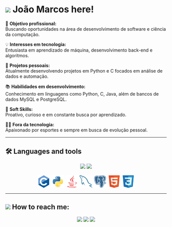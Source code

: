 # <img src="https://github.com/Shiv-sharma-111/Shiv-sharma-111/blob/master/Assets/Hi.gif" width="29px"> João Marcos here!  

🎯 **Objetivo profissional:**  
Buscando oportunidades na área de desenvolvimento de software e ciência da computação.  

💡 **Interesses em tecnologia:**  
Entusiasta em aprendizado de máquina, desenvolvimento back-end e algoritmos.  

🧩 **Projetos pessoais:**  
Atualmente desenvolvendo projetos em Python e C focados em análise de dados e automação.  

📚 **Habilidades em desenvolvimento:**  
Conhecimento em linguagens como Python, C, Java, além de bancos de dados MySQL e PostgreSQL.  

🌟 **Soft Skills:**  
Proativo, curioso e em constante busca por aprendizado.  

🏋️‍♂️ **Fora da tecnologia:**  
Apaixonado por esportes e sempre em busca de evolução pessoal.  

---

## 🛠️ Languages and tools
<div align="center">
  <img height="180em" src="https://github-readme-stats.vercel.app/api?username=dev-joaocarvalho&show_icons=true&theme=react&include_all_commits=true&count_private=true&card_width=400px&text_bold=false"/>
  <img height="180em" src="https://github-readme-stats.vercel.app/api/top-langs/?username=dev-joaocarvalho&layout=compact&langs_count=8&theme=react&card_width=400px" />
</div>

<div align="center"><br>
  <img alt="C" height="40" width="40" src="https://raw.githubusercontent.com/devicons/devicon/master/icons/c/c-original.svg">
  <img alt="Python" height="40" width="40" src="https://raw.githubusercontent.com/devicons/devicon/master/icons/python/python-original.svg">
  <img alt="Java" height="40" width="40" src="https://raw.githubusercontent.com/devicons/devicon/master/icons/java/java-plain.svg">
  <img alt="MySQL" height="40" width="40" src="https://raw.githubusercontent.com/devicons/devicon/master/icons/mysql/mysql-original.svg">
  <img alt="PostgreSQL" height="40" width="40" src="https://raw.githubusercontent.com/devicons/devicon/master/icons/postgresql/postgresql-plain.svg"> 
  <img alt="HTML" height="40" width="40" src="https://raw.githubusercontent.com/devicons/devicon/master/icons/html5/html5-original.svg">
  <img alt="CSS" height="40" width="40" src="https://raw.githubusercontent.com/devicons/devicon/master/icons/css3/css3-original.svg">  
</div>

---

## <img src="https://github.com/Shiv-sharma-111/Shiv-sharma-111/blob/master/Assets/Earth.gif" width="23px">  How to reach me:
<div align="center">
  <a href="mailto:dev.joaocarvalho@gmail.com"><img src="https://img.shields.io/badge/Gmail-D14836?style=for-the-badge&logo=gmail&logoColor=white"></a>
  <a href="https://www.linkedin.com/in/joaom-s-carvalho/" target="_blank"><img src="https://img.shields.io/badge/-LinkedIn-%230077B5?style=for-the-badge&logo=linkedin&logoColor=white"></a>
  <a href="https://instagram.com/jm.carv4lho" target="_blank"><img src="https://img.shields.io/badge/-Instagram-%23E4405F?style=for-the-badge&logo=instagram&logoColor=white"></a>
</div>


<!--
**dev-joaocarvalho/dev-joaocarvalho** is a ✨ _special_ ✨ repository because its `README.md` (this file) appears on your GitHub profile.

Here are some ideas to get you started:

- 🔭 I’m currently working on ...
- 🌱 I’m currently learning ...
- 👯 I’m looking to collaborate on ...
- 🤔 I’m looking for help with ...
- 💬 Ask me about ...
- 📫 How to reach me: ...
- 😄 Pronouns: ...
- ⚡ Fun fact: ...
-->
